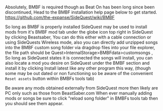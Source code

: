 Absolutely, BMBF is required though as Beat On has been long since been discontinued, Head to the BMBF installation help page below to get started.
https://github.com/the-expanse/SideQuest/wiki/BMBF

So long as BMBF is properly installed SideQuest may be used to install mods from it's BMBF mod tab under the globe icon top right in SideQuest by clicking Beastsaber, You can do this either with a cable connection or using SideQuests Wireless mode, also you can directly add unzipped songs into the BMBF custom song folder via dragdrop files into your file explorer, the file path should be Quest>InternalStorage>BMBFdata>customsongs ,
So long as SideQuest states it is connected the songs will install, you can also locate a mod you desire on SideQuest under the BMBF section and install it by clicking Install latest like any other program this way, (though some may be out dated or non functioning so be aware of the convenient `Reset assets` button within BMBFs tools tab)

Be aware any mods obtained externally from SideQuest more then likely are PC only such as those from BeastSaber.com
When ever manually adding mods or songs be sure to click "reload song folder" in BMBFs tools tab then you should see them appear.